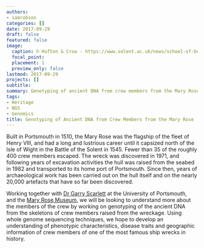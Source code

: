```yaml
---
authors:
- samrobson
categories: []
date: 2017-09-29
draft: false
featured: false
image:
  caption: © Hufton & Crow - https://www.solent.ac.uk/news/school-of-business-law-and-communications/2017/assets/mary-rose-museum-copyrighted.jpg
  focal_point: 
  placement: 1
  preview_only: false
lastmod: 2017-09-29
projects: []
subtitle: 
summary: Genotyping of ancient DNA from crew members from the Mary Rose to identfy phenotypic traits and disease traits
tags:
- Heritage
- NGS
- Genomics
title: Genotyping of Ancient DNA from Crew Members from the Mary Rose
---
```


Built in Portsmouth in 1510, the Mary Rose was the flagship of the fleet of Henry VIII, and had a long and lustrious career until it capsized north of the Isle of Wight in the Battle of the Solent in 1545. Fewer than 35 of the roughly 400 crew members escaped. The wreck was discovered in 1971, and following years of excavation activities the hull was raised from the seabed in 1982 and transported to its home port of Portsmouth. Since then, years of archaeological work has been carried out on the hull itself and on the nearly 20,000 artefacts that have so far been discovered. 

Working together with [Dr Garry Scarlett](http://www.port.ac.uk/school-of-biological-sciences/staff/dr-garry-scarlett.html) at the University of Portsmouth, and the [Mary Rose Museum](http://www.maryrose.org), we will be looking to understand more about the members of the crew by working on genotyping of the ancient DNA from the skeletons of crew members raised from the wreckage. Using whole genome sequencing techniques, we hope to develop an understanding of phenotypic characteristics, disease traits and geographic information of crew members of one of the most famous ship wrecks in history.